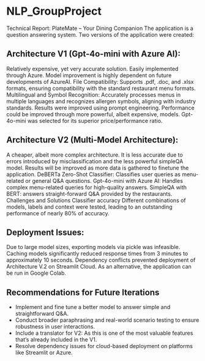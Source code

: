 # NLP_GroupProject
Technical Report: PlateMate – Your Dining Companion
The application is a question answering system. Two versions of the application were created:
## Architecture V1 (Gpt-4o-mini with Azure AI): 
Relatively expensive, yet very accurate solution. Easily implemented through Azure. Model improvement is highly dependent on future developments of AzureAI.
File Compatibility: Supports .pdf, .doc, and .xlsx formats, ensuring compatibility with the standard restaurant menu formats.
Multilingual and Symbol Recognition: Accurately processes menus in multiple languages and recognizes allergen symbols, aligning with industry standards.
Results were improved using prompt engineering.
Performance could be improved through more powerful, albeit expensive, models. Gpt-4o-mini was selected for its superior price/performance ratio. 

## Architecture V2 (Multi-Model Architecture): 
A cheaper, albeit more complex architecture. It is less accurate due to errors introduced by misclassification and the less powerful simpleQA model. Results will be improved as more data is gathered to finetune the application.
DeBERTa Zero-Shot Classifier: Classifies user queries as menu-related or general Q&A questions. 
Gpt-4o-mini with Azure AI: Handles complex menu-related queries for high-quality answers. 
SimpleQA with BERT: answers straight-forward Q&A provided by the restaurants. 
Challenges and Solutions
Classifier accuracy
Different combinations of models, labels and context were tested, leading to an outstanding performance of nearly 80% of accuracy. 
## Deployment Issues:
Due to large model sizes, exporting models via pickle was infeasible. Caching models significantly reduced response times from 3 minutes to approximately 10 seconds.
Dependency conflicts prevented deployment of Architecture V.2 on Streamlit Cloud. As an alternative, the application can be run in Google Colab.
## Recommendations for Future Iterations
- Implement and fine tune a better model to answer simple and straightforward Q&A.
- Conduct broader paraphrasing and real-world scenario testing to ensure robustness in user interactions. 
- Include a translator for V2: As this is one of the most valuable features that’s already included in the V1. 
- Resolve dependency issues for cloud-based deployment on platforms like Streamlit or Azure.


